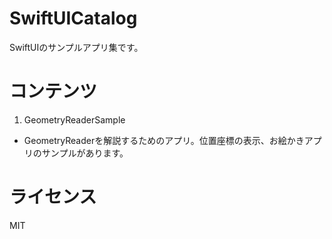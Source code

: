 # SwiftUICatalog

SwiftUIのサンプルアプリ集です。

# コンテンツ

1. GeometryReaderSample
 * GeometryReaderを解説するためのアプリ。位置座標の表示、お絵かきアプリのサンプルがあります。

# ライセンス

MIT
